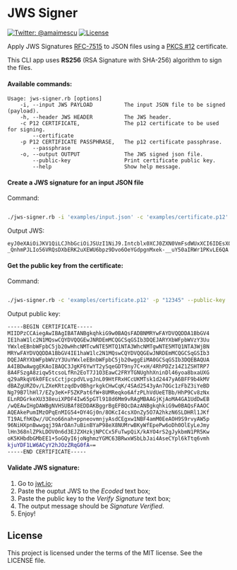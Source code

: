 # JWS Signer
[![Twitter: @amaimescu](https://img.shields.io/badge/contact-%40amaimescu-blue.svg)](https://twitter.com/amaimescu)
[![License](https://img.shields.io/badge/license-MIT-green.svg?style=flat)](https://github.com/alexmx/ios-ui-automation-overview/blob/master/LICENSE)

Apply JWS Signatures [RFC-7515](https://tools.ietf.org/html/rfc7515) to JSON files using a [PKCS #12](https://en.wikipedia.org/wiki/PKCS_12) certificate.

This CLI app uses **RS256** (RSA Signature with SHA-256) algorithm to sign the files.

#### Available commands:

```
Usage: jws-signer.rb [options]
    -i, --input JWS PAYLOAD          The input JSON file to be signed (payload).
    -h, --header JWS HEADER          The JWS header.
    -c P12 CERTIFICATE,              The p12 certificate to be used for signing.
        --certificate
    -p P12 CERTIFICATE PASSPHRASE,   The p12 certificate passphrase.
        --passphrase
    -o, --output OUTPUT              The JWS signed json file.
        --public-key                 Print certificate public key.
        --help                       Show help message.
```


#### Create a JWS signature for an input JSON file

Command:
```bash

./jws-signer.rb -i 'examples/input.json' -c 'examples/certificate.p12' -p "12345"

```

Output JWS:
```
eyJ0eXAiOiJKV1QiLCJhbGciOiJSUzI1NiJ9.Intcblx0XCJ0ZXN0VmFsdWUxXCI6IDEsXG5cdFwidGVzdFZhbHVlMlwiOiBcIkhlbGxvIFdvcmxkXCIsXG5cdFwidGVzdFZhbHVlM1wiOiBbXG5cdFx0XCJ2YWx1ZTFcIiwgXCJ2YWx1ZTJcIlxuXHRdXG59Ig.ApjljNFAK6K7pynkGUO8nPBiKTPipIvAwpHR_oeqXB7SJIrkyR05JH8fA7uIrY7c_FYGXAnLdvPuMULWdaZdWfMcmV_LrZoOBx4fqfs5gQff4H8K5dIoenxW0U5m19ncEb0AQ6gVNQDSwFDxvHg4Sqigm0CDivFZfKGq17Q8bUpYMZov0QSnRSIAh3mwlS4F6ayqrHskfnyMhQvWwRupz7oUg8knU5aZ89hfQnv3vVDkMh0CVXG1gvkrzSHTvlEgt5M1oKJVJ5SPUjz-_QnhmPJLIo56VRQsDXbERK2uXEWU6bpz9Dvo6OeYGdpgnMxek-__uY50aIRWr1PKvLE6QA
```


#### Get the public key from the certificate:

Command:
```bash

./jws-signer.rb -c 'examples/certificate.p12' -p "12345" --public-key

```

Output public key:
```bash
-----BEGIN CERTIFICATE-----
MIIDPzCCAiegAwIBAgIBATANBgkqhkiG9w0BAQsFADBNMRYwFAYDVQQDDA1BbGV4
IE1haW1lc2N1MQswCQYDVQQGEwJNRDEmMCQGCSqGSIb3DQEJARYXbWFpbWVzY3Uu
YWxleEBnbWFpbC5jb20wHhcNMTcwNTE5MTQ1NTA3WhcNMTgwNTE5MTQ1NTA3WjBN
MRYwFAYDVQQDDA1BbGV4IE1haW1lc2N1MQswCQYDVQQGEwJNRDEmMCQGCSqGSIb3
DQEJARYXbWFpbWVzY3UuYWxleEBnbWFpbC5jb20wggEiMA0GCSqGSIb3DQEBAQUA
A4IBDwAwggEKAoIBAQC3JgKF6YwYT2ySqeGDT9ny7C+xH/4RhPDZz14Z1ZSHTRP7
8A4FSzgA8ziqw5tcsoLfRn2EoT7J1O3EawC2FRYTGNUghhXninDl46yoa8bxaUXG
q29aRkqV6k0FEcsCctjpcpdVLvgJnL09HtFRxHCcUKMTsk1d2447yA6BFF9b4kMV
dBAZgURZOv/LZXeKRtzqdDv0BhgrkgkCHwCqK/4SAd2543yAn7OGc1zFbZ3iYeBD
Ng79B7lhHl7/EZy3eK+F5ZKPat6fW+8UMReqko6AfzPLhVdUeETBb/HhP9Cv8zNx
ELnRDGrkeXU338euiXPDF4Iw65pGTl918d6Mm9vRAgMBAAGjKjAoMA4GA1UdDwEB
/wQEAwIHgDAWBgNVHSUBAf8EDDAKBggrBgEFBQcDAzANBgkqhkiG9w0BAQsFAAOC
AQEAkePumIMzOPqEnMIG54+DY4Gj0n/8OKcI4csXOnZy5O7A2hkzN6SLDHRl1JKf
T19ALfhKQw//UCno66nah+ppneovmnjyAsdCEgxw1NBF4amM0EeAOH9S9rvyAW5p
96NiHXpnBwwgqj39ArOAn7uBinBYaP98eX8NUMrwBKyWfEpePw6oDh0OlEyLeJmy
lHn368nlZPkLDOV0n6d3EJZXHzkjNPCCx5FuTwpQiX/kAYO4rS2gJykbmN1PR5Kw
oK5KHbdbGMbEE1+5oGQyI6joNghmzYGMC63BRwxWSbLbJai4AseCYpl6kTtq6vmh
kjuYDF1LW6ACyY2hJOzZRqG0fA==
-----END CERTIFICATE-----
```

#### Validate JWS signature:
1) Go to [jwt.io](https://jwt.io/);
2) Paste the ouptut JWS to the *Ecoded* text box;
3) Paste the public key to the *Verify Signature* text box;
4) The output message should be *Signature Verified*.
5) Enjoy!

## License
This project is licensed under the terms of the MIT license. See the LICENSE file.
